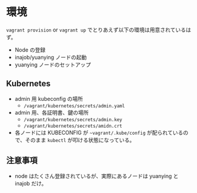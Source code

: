 # 環境

`vagrant provision` or `vagrant up` でとりあえず以下の環境は用意されているはず。

-   Node の登録
-   inajob/yuanying ノードの起動
-   yuanying ノードのセットアップ

## Kubernetes

-   admin 用 kubeconfig の場所
    -   `/vagrant/kubernetes/secrets/admin.yaml`
-   admin 用、各証明書、鍵の場所
    -   `/vagrant/kubernetes/secrets/admin.key`
    -   `/vagrant/kubernetes/secrets/amidn.crt`
-   各ノードには KUBECONFIG が `~vagrant/.kube/config` が配られているので、そのまま `kubectl` が叩ける状態になっている。

## 注意事項
- node はたくさん登録されているが、実際にあるノードは yuanying と inajob だけ。
